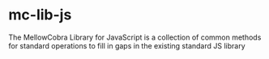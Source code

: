 # mc-lib-js
The MellowCobra Library for JavaScript is a collection of common methods for standard operations to fill in gaps in the existing standard JS library
